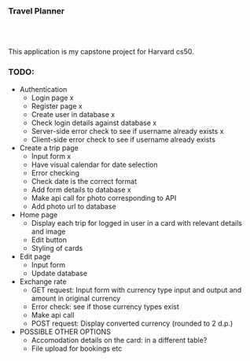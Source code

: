### Travel Planner

<br/>
<br/>

This application is my capstone project for Harvard cs50.

### TODO:
- Authentication
    - Login page x
    - Register page x
    - Create user in database x
    - Check login details against database x
    - Server-side error check to see if username already exists x
    - Client-side error check to see if username already exists
- Create a trip page
    - Input form x
    - Have visual calendar for date selection
    - Error checking
    - Check date is the correct format
    - Add form details to database x
    - Make api call for photo corresponding to API
    - Add photo url to database
- Home page
    - Display each trip for logged in user in a card with relevant details and image
    - Edit button
    - Styling of cards
- Edit page
    - Input form
    - Update database
- Exchange rate
    - GET request: Input form with currency type input and output and amount in original currency
    - Error check: see if those currency types exist
    - Make api call
    - POST request: Display converted currency (rounded to 2 d.p.)
- POSSIBLE OTHER OPTIONS
    - Accomodation details on the card: in a different table?
    - File upload for bookings etc